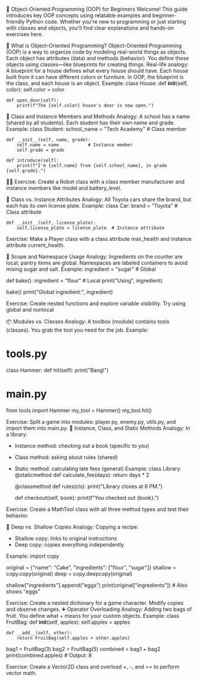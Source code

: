 
🍓 Object-Oriented Programming (OOP) for Beginners
Welcome! This guide introduces key OOP concepts using relatable examples and beginner-friendly Python code. Whether you're new to programming or just starting with classes and objects, you'll find clear explanations and hands-on exercises here.

🧱 What is Object-Oriented Programming?
Object-Oriented Programming (OOP) is a way to organize code by modeling real-world things as objects. Each object has attributes (data) and methods (behavior). You define these objects using classes—like blueprints for creating things.
Real-life analogy:
A blueprint for a house defines what every house should have. Each house built from it can have different colors or furniture. In OOP, the blueprint is the class, and each house is an object.
Example:
class House:
    def __init__(self, color):
        self.color = color

    def open_door(self):
        print(f"The {self.color} house's door is now open.")


🍓 Class and Instance Members and Methods
Analogy:
A school has a name (shared by all students). Each student has their own name and grade.
Example:
class Student:
    school_name = "Tech Academy"  # Class member

    def __init__(self, name, grade):
        self.name = name           # Instance member
        self.grade = grade

    def introduce(self):
        print(f"I'm {self.name} from {self.school_name}, in grade {self.grade}.")


Exercise:
Create a Robot class with a class member manufacturer and instance members like model and battery_level.

🧬 Class vs. Instance Attributes
Analogy:
All Toyota cars share the brand, but each has its own license plate.
Example:
class Car:
    brand = "Toyota"  # Class attribute

    def __init__(self, license_plate):
        self.license_plate = license_plate  # Instance attribute


Exercise:
Make a Player class with a class attribute max_health and instance attribute current_health.


🧠 Scope and Namespace Usage
Analogy:
Ingredients on the counter are local; pantry items are global. Namespaces are labeled containers to avoid mixing sugar and salt.
Example:
ingredient = "sugar"  # Global

def bake():
    ingredient = "flour"  # Local
    print("Using", ingredient)

bake()
print("Global ingredient:", ingredient)


Exercise:
Create nested functions and explore variable visibility. Try using global and nonlocal

📦 Modules vs. Classes
Analogy:
A toolbox (module) contains tools (classes). You grab the tool you need for the job.
Example:
# tools.py
class Hammer:
    def hit(self):
        print("Bang!")

# main.py
from tools import Hammer
my_tool = Hammer()
my_tool.hit()


Exercise:
Split a game into modules: player.py, enemy.py, utils.py, and import them into main.py.
🧭 Instance, Class, and Static Methods
Analogy:
In a library:
- Instance method: checking out a book (specific to you)
- Class method: asking about rules (shared)
- Static method: calculating late fees (general)
Example:
class Library:
    @staticmethod
    def calculate_fee(days):
        return days * 2

    @classmethod
    def rules(cls):
        print("Library closes at 6 PM.")

    def checkout(self, book):
        print(f"You checked out {book}.")


Exercise:
Create a MathTool class with all three method types and test their behavior.

🧪 Deep vs. Shallow Copies
Analogy:
Copying a recipe:
- Shallow copy: links to original instructions
- Deep copy: copies everything independently

Example:
import copy

original = {"name": "Cake", "ingredients": ["flour", "sugar"]}
shallow = copy.copy(original)
deep = copy.deepcopy(original)

shallow["ingredients"].append("eggs")
print(original["ingredients"])  # Also shows "eggs"


Exercise:
Create a nested dictionary for a game character. Modify copies and observe changes.
➕ Operator Overloading
Analogy:
Adding two bags of fruit. You define what + means for your custom objects.
Example:
class FruitBag:
    def __init__(self, apples):
        self.apples = apples

    def __add__(self, other):
        return FruitBag(self.apples + other.apples)

bag1 = FruitBag(3)
bag2 = FruitBag(5)
combined = bag1 + bag2
print(combined.apples)  # Output: 8


Exercise:
Create a Vector2D class and overload +, -, and == to perform vector math.
